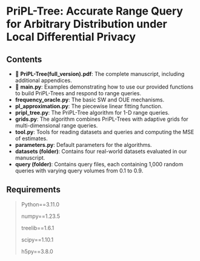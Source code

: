 # PriPL-Tree: Accurate Range Query for Arbitrary Distribution under Local Differential Privacy

## Contents

* 🌸 **PriPL-Tree(full_version).pdf**: The complete manuscript, including additional appendices.
* 🌸 **main.py**: Examples demonstrating how to use our provided functions to build PriPL-Trees and respond to range queries.
* **frequency_oracle.py**: The basic SW and OUE mechanisms.
* **pl_approximation.py**: The piecewise linear fitting function.
* **pripl_tree.py**: The PriPL-Tree algorithm for 1-D range queries.
* **grids.py**: The algorithm combines PriPL-Trees with adaptive grids for multi-dimensional range queries.
* **tool.py**: Tools for reading datasets and queries and computing the MSE of estimates.
* **parameters.py**: Default parameters for the algorithms.
* **datasets (folder)**: Contains four real-world datasets evaluated in our manuscript.
* **query (folder)**: Contains query files, each containing 1,000 random queries with varying query volumes from 0.1 to 0.9.

## Requirements

> Python==3.11.0
>
> numpy==1.23.5
> 
> treelib==1.6.1
> 
> scipy==1.10.1
> 
> h5py==3.8.0
